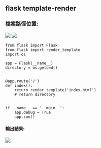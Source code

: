 ## flask template-render

### 檔案路徑位置:
![](https://i.imgur.com/dUHwlR1.png)
![](https://i.imgur.com/3J96xHa.png)
```pythons
from flask import Flask
from flask import render_template
import os

app = Flask(__name__)
directory = os.getcwd()


@app.route('/')
def index():
    return render_template('index.html')
    # return directory


if __name__ == '__main__':
    app.debug = True
    app.run()

```
#### 輸出結果:
![](https://i.imgur.com/v9U78s9.png)